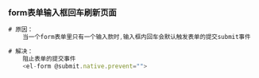 ### form表单输入框回车刷新页面

```js
# 原因：
	当一个form表单里只有一个输入款时,输入框内回车会默认触发表单的提交submit事件

# 解决：
	阻止表单的提交事件
    <el-form @submit.native.prevent="">
```

